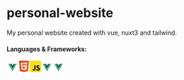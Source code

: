 # personal-website
My personal website created with vue, nuxt3 and tailwind.

#### Languages & Frameworks:

[<img align="left" alt="Vue" width="26px" src="https://github.com/edent/SuperTinyIcons/blob/master/images/svg/vue.svg" />][wikipediavue]
[<img align="left" alt="HTML" width="26px" src="https://github.com/edent/SuperTinyIcons/blob/master/images/svg/html5.svg" />][wikipediahtml]
[<img align="left" alt="JS" width="26px" src="https://github.com/edent/SuperTinyIcons/blob/master/images/svg/javascript.svg" />][wikipediajs]
[<img align="left" alt="Vue" width="26px" src="https://github.com/edent/SuperTinyIcons/blob/master/images/svg/vue.svg" />][wikipedianuxt]
[<img align="left" alt="Vue" width="26px" src="https://github.com/edent/SuperTinyIcons/blob/master/images/svg/vue.svg" />][wikipediatailwind]



[wikipediavue]: https://en.wikipedia.org/wiki/Vue.js
[wikipediahtml]: https://en.wikipedia.org/wiki/HTML
[wikipediajs]: https://en.wikipedia.org/wiki/JavaScript
[wikipedianuxt]: https://en.wikipedia.org/wiki/Nuxt.js
[wikipediatailwind]: https://en.wikipedia.org/wiki/Tailwind_CSS



